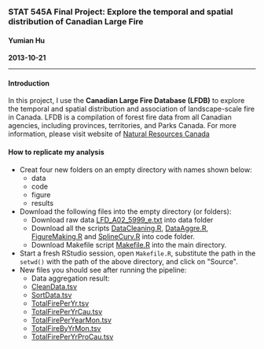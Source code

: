 ### STAT 545A Final Project: Explore the temporal and spatial distribution of Canadian Large Fire
#### Yumian Hu
__2013-10-21__

-------------------------------------------------------------------------------------------------------------
#### Introduction
In this project, I use the **Canadian Large Fire Database (LFDB)** to explore the temporal and spatial distribution 
and association of landscape-scale fire in Canada. LFDB is a compilation of forest fire data from all Canadian agencies, 
including provinces, territories, and Parks Canada. For more information, please visit website of 
[Natural Resources Canada](http://cwfis.cfs.nrcan.gc.ca/en_CA/lfdb)

#### How to replicate my analysis
* Creat four new folders on an empty directory with names shown below:
  * data
  * code
  * figure
  * results
* Download the following files into the empty directory (or folders):
  * Download raw data [LFD_A02_5999_e.txt](https://github.com/smilecat/stat545a-2013-hw06_hu-yum/blob/master/data/LFD_A02_5999_e.txt) 
into data folder
  * Download all the scripts [DataCleaning.R](https://github.com/smilecat/stat545a-2013-hw06_hu-yum/blob/master/code/DataCleaning.R), 
[DataAggre.R](https://github.com/smilecat/stat545a-2013-hw06_hu-yum/blob/master/code/DataAggre.R), 
[FigureMaking.R](https://github.com/smilecat/stat545a-2013-hw06_hu-yum/blob/master/code/FigureMaking.R) and 
[SplineCurv.R](https://github.com/smilecat/stat545a-2013-hw06_hu-yum/blob/master/code/SplineCurv.R) into code folder.
  * Download Makefile script [Makefile.R](https://github.com/smilecat/stat545a-2013-hw06_hu-yum/blob/master/Makefile.R) into 
the main directory.
* Start a fresh RStudio session, open `Makefile.R`, substitute the path in the `setwd()` with the path of the above directory,
and click on "Source".
* New files you should see after running the pipeline:
  *  Data aggregation result: 
    * [CleanData.tsv](https://github.com/smilecat/stat545a-2013-hw06_hu-yum/blob/master/data/CleanData.tsv) 
    * [SortData.tsv](https://github.com/smilecat/stat545a-2013-hw06_hu-yum/blob/master/data/SortData.tsv)
    * [TotalFirePerYr.tsv](https://github.com/smilecat/stat545a-2013-hw06_hu-yum/blob/master/data/TotalFirePerYr.tsv)
    * [TotalFirePerYrCau.tsv](https://github.com/smilecat/stat545a-2013-hw06_hu-yum/blob/master/data/TotalFirePerYrCau.tsv)
    * [TotalFirePerYearMon.tsv](https://github.com/smilecat/stat545a-2013-hw06_hu-yum/blob/master/data/TotalFirePerYearMon.tsv)
    * [TotalFireByYrMon.tsv](https://github.com/smilecat/stat545a-2013-hw06_hu-yum/blob/master/data/TotalFireByYrMon.tsv)
    * [TotalFirePerYrProCau.tsv](https://github.com/smilecat/stat545a-2013-hw06_hu-yum/blob/master/data/TotalFirePerYrProCau.tsv.tsv)

